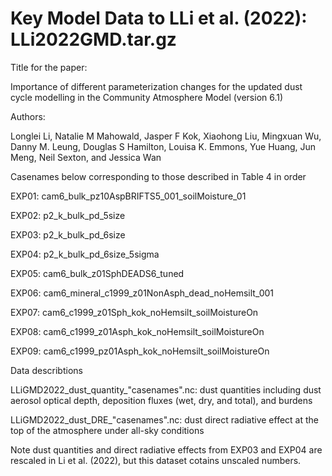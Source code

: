 # Key Model Data to LLi et al. (2022): LLi2022GMD.tar.gz

Title for the paper: 

Importance of different parameterization changes for the updated dust cycle modelling in the Community Atmosphere Model (version 6.1)

Authors: 

Longlei Li, Natalie M Mahowald, Jasper F Kok, Xiaohong Liu, Mingxuan Wu, Danny M. Leung, Douglas S Hamilton, Louisa K. Emmons, Yue Huang, Jun Meng, Neil Sexton, and Jessica Wan

Casenames below corresponding to those described in Table 4 in order

EXP01: cam6_bulk_pz10AspBRIFTS5_001_soilMoisture_01

EXP02: p2_k_bulk_pd_5size

EXP03: p2_k_bulk_pd_6size

EXP04: p2_k_bulk_pd_6size_5sigma

EXP05: cam6_bulk_z01SphDEADS6_tuned

EXP06: cam6_mineral_c1999_z01NonAsph_dead_noHemsilt_001

EXP07: cam6_c1999_z01Sph_kok_noHemsilt_soilMoistureOn

EXP08: cam6_c1999_z01Asph_kok_noHemsilt_soilMoistureOn

EXP09: cam6_c1999_pz01Asph_kok_noHemsilt_soilMoistureOn

Data describtions

LLiGMD2022_dust_quantity_"casenames".nc: dust quantities including dust aerosol optical depth, deposition fluxes (wet, dry, and total), and burdens

LLiGMD2022_dust_DRE_"casenames".nc: dust direct radiative effect at the top of the atmosphere under all-sky conditions

Note dust quantities and direct radiative effects from EXP03 and EXP04 are rescaled in Li et al. (2022), but this dataset cotains unscaled numbers.


